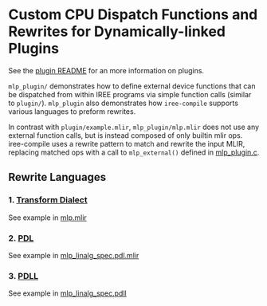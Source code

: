 # Custom CPU Dispatch Functions and Rewrites for Dynamically-linked Plugins

See the [plugin README](/samples/custom_dispatch/cpu/plugin/README.md) for an
more information on plugins.

`mlp_plugin/` demonstrates how to define external device functions
that can be dispatched from within IREE programs via simple function calls
(similar to `plugin/`). `mlp_plugin` also demonstrates how `iree-compile`
supports various languages to preform rewrites.

In contrast with `plugin/example.mlir`, `mlp_plugin/mlp.mlir` does not
use any external function calls, but is instead composed of only builtin
mlir ops. iree-compile uses a rewrite pattern to match and rewrite the input
MLIR, replacing matched ops with a call to `mlp_external()` defined in
[mlp_plugin.c](/samples/custom_dispatch/cpu/mlp_plugin/mlp_plugin.c).

## Rewrite Languages

### 1. [Transform Dialect](https://mlir.llvm.org/docs/Dialects/Transform/)

See example in [mlp.mlir](/samples/custom_dispatch/cpu/mlp_plugin/mlp.mlir)

### 2. [PDL](https://mlir.llvm.org/docs/Dialects/PDLOps/)

See example in [mlp_linalg_spec.pdl.mlir](/samples/custom_dispatch/cpu/mlp_plugin/mlp_linalg_spec.pdl.mlir)

### 3. [PDLL](https://mlir.llvm.org/docs/PDLL/)

See example in [mlp_linalg_spec.pdll](/samples/custom_dispatch/cpu/mlp_plugin/pdll/mlp_linalg_spec.pdll)
